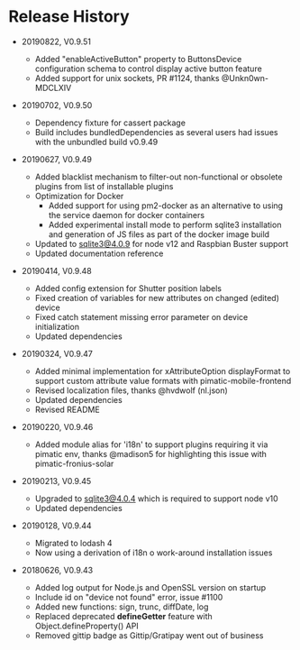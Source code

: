 # Release History

* 20190822, V0.9.51
    * Added "enableActiveButton" property to ButtonsDevice configuration schema to control 
      display active button feature
    * Added support for unix sockets, PR #1124, thanks @Unkn0wn-MDCLXIV
      
* 20190702, V0.9.50
    * Dependency fixture for cassert package
    * Build includes bundledDependencies as several users had issues with the unbundled
      build v0.9.49
      
* 20190627, V0.9.49
    * Added blacklist mechanism to filter-out non-functional or obsolete plugins from list of 
      installable plugins
    * Optimization for Docker
      * Added support for using pm2-docker as an alternative to using the service daemon for docker containers
      * Added experimental install mode to perform sqlite3 installation and generation of JS files as 
        part of the docker image build
    * Updated to sqlite3@4.0.9 for node v12 and Raspbian Buster support 
    * Updated documentation reference
     
* 20190414, V0.9.48
    * Added config extension for Shutter position labels
    * Fixed creation of variables for new attributes on changed (edited) device
    * Fixed catch statement missing error parameter on device initialization
    * Updated dependencies
    
* 20190324, V0.9.47
    * Added minimal implementation for xAttributeOption displayFormat to support custom attribute 
      value formats with pimatic-mobile-frontend
    * Revised localization files, thanks @hvdwolf (nl.json)
    * Updated dependencies
    * Revised README
    
* 20190220, V0.9.46
    * Added module alias for 'i18n' to support plugins requiring it via pimatic env, thanks @madison5 for
      highlighting this issue with pimatic-fronius-solar 

* 20190213, V0.9.45
    * Upgraded to sqlite3@4.0.4 which is required to support node v10
    * Updated dependencies

* 20190128, V0.9.44
    * Migrated to lodash 4
    * Now using a derivation of i18n o work-around installation issues
    
* 20180626, V0.9.43
    * Added log output for Node.js and OpenSSL version on startup
    * Include id on "device not found" error, issue #1100
    * Added new functions: sign, trunc, diffDate, log
    * Replaced deprecated __defineGetter__ feature with Object.defineProperty() API	
    * Removed gittip badge as Gittip/Gratipay went out of business
